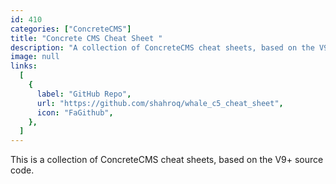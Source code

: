 ```yaml
---
id: 410
categories: ["ConcreteCMS"]
title: "Concrete CMS Cheat Sheet "
description: "A collection of ConcreteCMS cheat sheets, based on the V9+ source code."
image: null
links:
  [
    {
      label: "GitHub Repo",
      url: "https://github.com/shahroq/whale_c5_cheat_sheet",
      icon: "FaGithub",
    },
  ]
---
```


This is a collection of ConcreteCMS cheat sheets, based on the V9+ source code.
